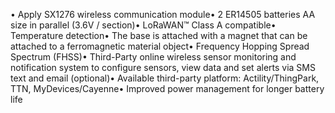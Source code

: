 • Apply SX1276 wireless communication module• 2 ER14505 batteries AA size in parallel (3.6V / section)• LoRaWAN™ Class A compatible• Temperature detection• The base is attached with a magnet that can be attached to a ferromagnetic material object• Frequency Hopping Spread Spectrum (FHSS)• Third-Party online wireless sensor monitoring and notification system to configure sensors, view data and set alerts via SMS text and email (optional)• Available third-party platform: Actility/ThingPark, TTN, MyDevices/Cayenne• Improved power management for longer battery life
